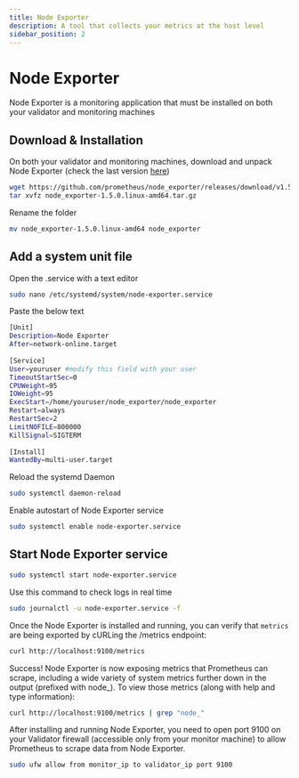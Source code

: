 ```yaml
---
title: Node Exporter
description: A tool that collects your metrics at the host level
sidebar_position: 2
---
```


# Node Exporter

Node Exporter is a monitoring application that must be installed on both your validator and monitoring machines

## Download & Installation

On both your validator and monitoring machines, download and unpack Node Exporter (check the last version [here](https://prometheus.io/download/#node_exporter))

```bash
wget https://github.com/prometheus/node_exporter/releases/download/v1.5.0/node_exporter-1.5.0.linux-amd64.tar.gz
tar xvfz node_exporter-1.5.0.linux-amd64.tar.gz
```

Rename the folder

```bash
mv node_exporter-1.5.0.linux-amd64 node_exporter
```

## Add a system unit file

Open the .service with a text editor

```bash
sudo nano /etc/systemd/system/node-exporter.service
```

Paste the below text

```bash title=/etc/systemd/system/node-exporter.service
[Unit]
Description=Node Exporter
After=network-online.target
​
[Service]
User=youruser #modify this field with your user
TimeoutStartSec=0
CPUWeight=95
IOWeight=95
ExecStart=/home/youruser/node_exporter/node_exporter
Restart=always
RestartSec=2
LimitNOFILE=800000
KillSignal=SIGTERM
​
[Install]
WantedBy=multi-user.target
```

Reload the systemd Daemon

```bash
sudo systemctl daemon-reload
```

Enable autostart of Node Exporter service

```bash
sudo systemctl enable node-exporter.service
```

## Start Node Exporter service

```bash
sudo systemctl start node-exporter.service
```

Use this command to check logs in real time

```bash
sudo journalctl -u node-exporter.service -f
```

Once the Node Exporter is installed and running, you can verify that `metrics` are being exported by cURLing the /metrics endpoint:

```bash
curl http://localhost:9100/metrics
```

Success! Node Exporter is now exposing metrics that Prometheus can scrape, including a wide variety of system metrics further down in the output (prefixed with node_). To view those metrics (along with help and type information):

```bash
curl http://localhost:9100/metrics | grep "node_"
```

After installing and running Node Exporter, you need to open port 9100 on your Validator firewall (accessible only from your monitor machine) to allow Prometheus to scrape data from Node Exporter.

```bash
sudo ufw allow from monitor_ip to validator_ip port 9100
```